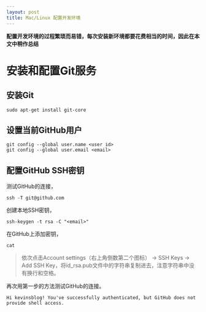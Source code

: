 ```yaml
---
layout: post
title: Mac/Linux 配置开发环境
---
```


**配置开发环境的过程繁琐而易错，每次安装新环境都要花费相当的时间，因此在本文中稍作总结**

# 安装和配置Git服务

## 安装Git
```
sudo apt-get install git-core
```
## 设置当前GitHub用户
```
git config --global user.name <user id>
git config --global user.email <email>
```
## 配置GitHub SSH密钥
测试GitHub的连接，
```
ssh -T git@github.com
```
创建本地SSH密钥，
```
ssh-keygen -t rsa -C "<email>"
```
在GitHub上添加密钥，
```
cat 
```
> 依次点击Account settings（右上角倒数第二个图标） -> SSH Keys -> Add SSH Key，将id_rsa.pub文件中的字符串复制进去，注意字符串中没有换行和空格。

再次用第一步的方法测试GitHub的连接。
```
Hi kevinsblog! You've successfully authenticated, but GitHub does not provide shell access.
```